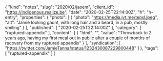 {
  "kind": "notes",
  "slug": "2020/02/jaoem",
  "client_id": "https://indigenous.realize.be",
  "date": "2020-02-25T22:14:00Z",
  "h": "h-entry",
  "properties": {
    "photo": [
      {
        "photo": "https://media.jvt.me/tepxl.jpeg",
        "alt": "Jamie looking gaunt, with long hair and a beard, in a pub, mostly smiling"
      }
    ],
    "published": [
      "2020-02-25T22:14:00Z"
    ],
    "category": [
      "ruptured-appendix"
    ],
    "content": [
      {
        "html": "",
        "value": "Throwback to 2 years ago, having my first meal out in public after a couple of months of recovery from my ruptured appendix"
      }
    ],
    "syndication": [
      "https://twitter.com/JamieTanna/status/1232430087229800448"
    ]
  },
  "tags": [
    "ruptured-appendix"
  ]
}

